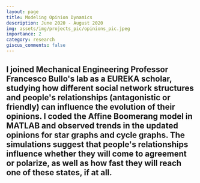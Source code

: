 ```yaml
---
layout: page
title: Modeling Opinion Dynamics
description: June 2020 - August 2020
img: assets/img/projects_pic/opinions_pic.jpeg
importance: 2
category: research
giscus_comments: false
---
```

I joined Mechanical Engineering Professor Francesco Bullo's lab as a EUREKA scholar, studying how different social network structures and people's relationships (antagonistic or friendly) can influence the evolution of their opinions. I coded the Affine Boomerang model in MATLAB and observed trends in the updated opinions for star graphs and cycle graphs. The simulations suggest that people's relationships influence whether they will come to agreement or polarize, as well as how fast they will reach one of these states, if at all.
 ---
